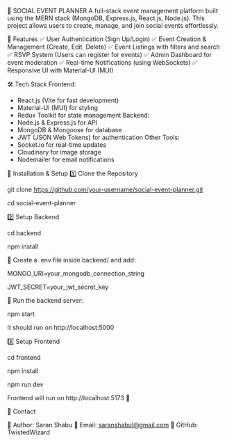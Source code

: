 📌 SOCIAL EVENT PLANNER
A full-stack event management platform built using the MERN stack (MongoDB, Express.js, React.js, Node.js). This project allows users to create, manage, and join social events effortlessly.

🌟 Features
✅ User Authentication (Sign Up/Login)
✅ Event Creation & Management (Create, Edit, Delete)
✅ Event Listings with filters and search
✅ RSVP System (Users can register for events)
✅ Admin Dashboard for event moderation
✅ Real-time Notifications (using WebSockets)
✅ Responsive UI with Material-UI (MUI)

🛠 Tech Stack
Frontend:
- React.js (Vite for fast development)
- Material-UI (MUI) for styling
- Redux Toolkit for state management
Backend:
- Node.js & Express.js for API
- MongoDB & Mongoose for database
- JWT (JSON Web Tokens) for authentication
Other Tools:
- Socket.io for real-time updates
- Cloudinary for image storage
- Nodemailer for email notifications

🚀 Installation & Setup
1️⃣ Clone the Repository

git clone https://github.com/your-username/social-event-planner.git

cd social-event-planner

2️⃣ Setup Backend

cd backend

npm install

🔹 Create a .env file inside backend/ and add:

MONGO_URI=your_mongodb_connection_string

JWT_SECRET=your_jwt_secret_key

🔹 Run the backend server:

npm start

It should run on http://localhost:5000

3️⃣ Setup Frontend

cd frontend

npm install

npm run dev

Frontend will run on http://localhost:5173 🚀


📧 Contact

📌 Author: Saran Shabu
📌 Email: saranshabul@gmail.com
📌 GitHub: TwistedWizard



